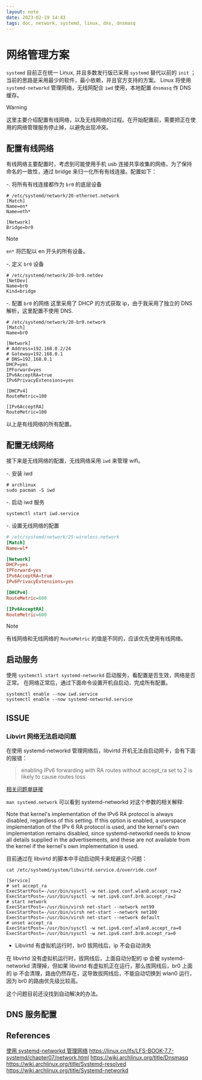 ```yaml
---
layout: note
date: 2023-02-19 14:43
tags: doc, network, systemd, linux, dns, dnsmasq
---
```


# 网络管理方案

`systemd` 目前正在统一 Linux, 并且多数发行版已采用 `systemd` 替代以前的 `init` ；
当前的思路是采用最少的软件，最小依赖，并且官方支持的方案。
Linux 将使用 `systemd-networkd` 管理网络，无线网配合 `iwd` 使用，本地配置 `dnsmasq` 作 DNS 缓存。

> [!warning]
> 这里主要介绍配置有线网络，以及无线网络的过程。在开始配置前，需要把正在使用的网络管理服务停止掉，以避免出现冲突。

## 配置有线网络

有线网络主要配置时，考虑到可能使用手机 usb 连接共享收集的网络，为了保持命名的一致性，通过 bridge 来归一化所有有线连接。配置如下：

-. 将所有有线连接都作为 `br0` 的底层设备

```plain
# /etc/systemd/network/20-ethernet.network
[Match]
Name=en*
Name=eth*

[Network]
Bridge=br0
```

> [!note]
> `en*` 将匹配以 en 开头的所有设备。

-. 定义 `br0` 设备

```plain
# /etc/systemd/network/20-br0.netdev
[NetDev]
Name=br0
Kind=bridge
```

-. 配置 `br0` 的网络
这里采用了 DHCP 的方式获取 ip，由于我采用了独立的 DNS 解析，这里配置不使用 DNS.

```plain
# /etc/systemd/network/20-br0.network
[Match]
Name=br0

[Network]
# Address=192.168.0.2/24
# Gateway=192.168.0.1
# DNS=192.168.0.1
DHCP=yes
IPForward=yes
IPv6AcceptRA=true
IPv6PrivacyExtensions=yes

[DHCPv4]
RouteMetric=100

[IPv6AcceptRA]
RouteMetric=100
```

以上是有线网络的所有配置。

## 配置无线网络

接下来是无线网络的配置，无线网络采用 `iwd` 来管理 wifi。

-. 安装 iwd

```shell
# archlinux
sudo pacman -S iwd
```

-. 启动 iwd 服务

```shell
systemctl start iwd.service
```

-. 设置无线网络的配置

```conf
# /etc/systemd/network/25-wireless.network
[Match]
Name=wl*

[Network]
DHCP=yes
IPForward=yes
IPv6AcceptRA=true
IPv6PrivacyExtensions=yes

[DHCPv4]
RouteMetric=600

[IPv6AcceptRA]
RouteMetric=600
```

> [!note]
> 有线网络和无线网络的 `RouteMetric` 的值是不同的，应该优先使用有线网络。

## 启动服务

使用 `systemctl start systemd-networkd` 启动服务，看配置是否生效，网络是否正常。
在网络正常后，通过下面命令设置开机自启动，完成所有配置。

```shell
systemctl enable --now iwd.service
systemctl enable --now systemd-networkd.service
```

## ISSUE

### Libvirt 网络无法启动问题

在使用 systemd-networkd 管理网络后，libvirtd 开机无法自启动网卡，会有下面的报错：

> enabling IPv6 forwarding with RA routes without accept_ra set to 2 is likely to cause routes loss

[相关问题单链接](https://bugzilla.redhat.com/show_bug.cgi?id=1639087)

`man systemd.network` 可以看到 systemd-networkd 对这个参数的相关解释:

Note that kernel's implementation of the IPv6 RA protocol is always disabled, regardless of this setting. If this option is enabled, a userspace implementation of the IPv 6 RA protocol is used, and the kernel's own implementation remains disabled, since systemd-networkd needs to know all details supplied in the advertisements, and these are not available from the kernel if the kernel's own implementation is used.

目前通过在 libvirtd 的脚本中手动启动网卡来规避这个问题：

```shell
cat /etc/systemd/system/libvirtd.service.d/override.conf
```

```
[Service]
# set accept_ra
ExecStartPost=-/usr/bin/sysctl -w net.ipv6.conf.wlan0.accept_ra=2
ExecStartPost=-/usr/bin/sysctl -w net.ipv6.conf.br0.accept_ra=2
# start network
ExecStartPost=-/usr/bin/virsh net-start --network net99
ExecStartPost=-/usr/bin/virsh net-start --network net100
ExecStartPost=-/usr/bin/virsh net-start --network default
# unset accept_ra
ExecStartPost=-/usr/bin/sysctl -w net.ipv6.conf.wlan0.accept_ra=0
ExecStartPost=-/usr/bin/sysctl -w net.ipv6.conf.br0.accept_ra=0
```

- Libvirtd 有虚拟机运行时，br0 拔网线后，ip 不会自动消失

在 libvirtd 没有虚拟机运行时，拔网线后，上面自动分配的 ip 会被 systemd-networkd 清理掉，但如果 libvirtd 有虚拟机正在运行，那么拔网线后，br0 上面的 ip 不会清理，路由仍然存在，这导致拔网线后，不能自动切换到 wlan0 运行，因为 br0 的路由优先级比较高。

这个问题目前还没找到自动解决的办法。

## DNS 服务配置

## References

[使用 systemd-networkd 管理网络]( https://lisongmin.github.io/os-systemd-networkd/ )
<https://linux.cn/lfs/LFS-BOOK-7.7-systemd/chapter07/network.html>
<https://wiki.archlinux.org/title/Dnsmasq>
<https://wiki.archlinux.org/title/Systemd-resolved>
<https://wiki.archlinux.org/title/Systemd-networkd>
